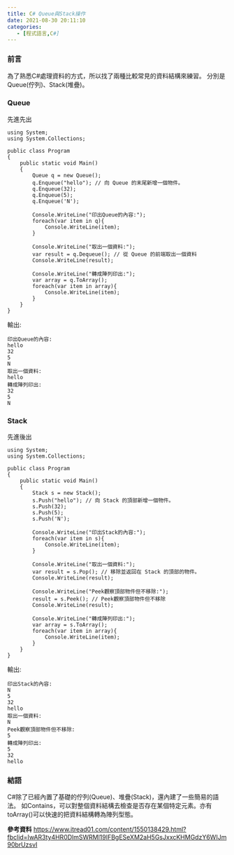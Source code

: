 ```yaml
---
title: C# Queue與Stack操作
date: 2021-08-30 20:11:10
categories:
   - [程式語言,C#]
---
```

### 前言
為了熟悉C#處理資料的方式，所以找了兩種比較常見的資料結構來練習。
分別是Queue(佇列)、Stack(堆疊)。

### Queue
先進先出

```
using System;
using System.Collections;

public class Program
{
	public static void Main()
	{
		Queue q = new Queue();
		q.Enqueue("hello"); // 向 Queue 的末尾新增一個物件。
		q.Enqueue(32);
		q.Enqueue(5);
		q.Enqueue('N');
		
		Console.WriteLine("印出Queue的內容:");
		foreach(var item in q){
			Console.WriteLine(item);
		}
		
		Console.WriteLine("取出一個資料:");
		var result = q.Dequeue(); // 從 Queue 的前端取出一個資料
		Console.WriteLine(result);
        
		Console.WriteLine("轉成陣列印出:");
		var array = q.ToArray();
		foreach(var item in array){
			Console.WriteLine(item);
		}
	}
}
```

輸出:
```
印出Queue的內容:
hello
32
5
N
取出一個資料:
hello
轉成陣列印出:
32
5
N
```

### Stack
先進後出
```
using System;
using System.Collections;

public class Program
{
	public static void Main()
	{
		Stack s = new Stack();
		s.Push("hello"); // 向 Stack 的頂部新增一個物件。
		s.Push(32);
		s.Push(5);
		s.Push('N');
		
		Console.WriteLine("印出Stack的內容:");
		foreach(var item in s){
			Console.WriteLine(item);
		}
		
		Console.WriteLine("取出一個資料:");
		var result = s.Pop(); // 移除並返回在 Stack 的頂部的物件。
		Console.WriteLine(result);
		
		Console.WriteLine("Peek觀察頂部物件但不移除:");
		result = s.Peek(); // Peek觀察頂部物件但不移除
		Console.WriteLine(result);
		
		Console.WriteLine("轉成陣列印出:");
		var array = s.ToArray();
		foreach(var item in array){
			Console.WriteLine(item);
		}
	}
}
```
輸出:
```
印出Stack的內容:
N
5
32
hello
取出一個資料:
N
Peek觀察頂部物件但不移除:
5
轉成陣列印出:
5
32
hello
```

### 結語
C#除了已經內置了基礎的佇列(Queue)、堆疊(Stack)，還內建了一些簡易的語法。
如Contains，可以對整個資料結構去檢查是否存在某個特定元素。亦有toArray()可以快速的把資料結構轉為陣列型態。

**參考資料**
https://www.itread01.com/content/1550138429.html?fbclid=IwAR3ty4HR0DlmSWRMl19IFBgESeXM2aH5GsJxxcKHMGdzY6WIJm90brUzsvI